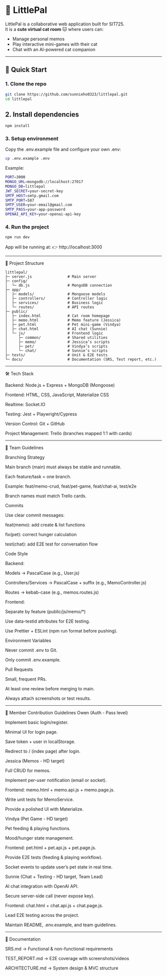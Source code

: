 # 🐾 LittlePal

LittlePal is a collaborative web application built for SIT725.  
It is a **cute virtual cat room** 🐱 where users can:
- Manage personal memos
- Play interactive mini-games with their cat
- Chat with an AI-powered cat companion

---

## 🚀 Quick Start

### 1. Clone the repo
```bash
git clone https://github.com/sunnieho0323/littlepal.git
cd littlepal
```

## 2. Install dependencies
```bash
npm install 
```

### 3. Setup environment
Copy the .env.example file and configure your own .env:
```bash
cp .env.example .env
```
Example:
```bash
PORT=3000
MONGO_URL=mongodb://localhost:27017
MONGO_DB=littlepal
JWT_SECRET=your-secret-key
SMTP_HOST=smtp.gmail.com
SMTP_PORT=587
SMTP_USER=your-email@gmail.com
SMTP_PASS=your-app-password
OPENAI_API_KEY=your-openai-api-key
```
### 4. Run the project
```bash
npm run dev
```

App will be running at:
👉 http://localhost:3000

---
📂 Project Structure

```text
littlepal/
├─ server.js                # Main server
├─ config/
│  └─ db.js                 # MongoDB connection
├─ app/
│  ├─ models/               # Mongoose models
│  ├─ controllers/          # Controller logic
│  ├─ services/             # Business logic
│  └─ routes/               # API routes
├─ public/
│  ├─ index.html            # Cat room homepage
│  ├─ memo.html             # Memo feature (Jessica)
│  ├─ pet.html              # Pet mini-game (Vindya)
│  ├─ chat.html             # AI chat (Sunnie)
│  └─ js/                   # Frontend logic
│     ├─ common/            # Shared utilities
│     ├─ memo/              # Jessica’s scripts
│     ├─ pet/               # Vindya’s scripts
│     └─ chat/              # Sunnie’s scripts
├─ tests/                   # Unit & E2E tests
└─ docs/                    # Documentation (SRS, Test report, etc.)
```
---
🛠️ Tech Stack

Backend: Node.js + Express + MongoDB (Mongoose)

Frontend: HTML, CSS, JavaScript, Materialize CSS

Realtime: Socket.IO

Testing: Jest + Playwright/Cypress

Version Control: Git + GitHub

Project Management: Trello (branches mapped 1:1 with cards)

---
👥 Team Guidelines

Branching Strategy

Main branch (main) must always be stable and runnable.

Each feature/task = one branch.

Example: feat/memo-crud, feat/pet-game, feat/chat-ai, test/e2e

Branch names must match Trello cards.

Commits

Use clear commit messages:

feat(memo): add create & list functions

fix(pet): correct hunger calculation

test(chat): add E2E test for conversation flow

Code Style

Backend:

Models → PascalCase (e.g., User.js)

Controllers/Services → PascalCase + suffix (e.g., MemoController.js)

Routes → kebab-case (e.g., memos.routes.js)

Frontend:

Separate by feature (public/js/memo/*)

Use data-testid attributes for E2E testing.

Use Prettier + ESLint (npm run format before pushing).

Environment Variables

Never commit .env to Git.

Only commit .env.example.

Pull Requests

Small, frequent PRs.

At least one review before merging to main.

Always attach screenshots or test results.

---
🙋 Member Contribution Guidelines
Owen (Auth - Pass level)

Implement basic login/register.

Minimal UI for login page.

Save token + user in localStorage.

Redirect to / (index page) after login.

Jessica (Memos - HD target)

Full CRUD for memos.

Implement per-user notification (email or socket).

Frontend: memo.html + memo.api.js + memo.page.js.

Write unit tests for MemoService.

Provide a polished UI with Materialize.

Vindya (Pet Game - HD target)

Pet feeding & playing functions.

Mood/hunger state management.

Frontend: pet.html + pet.api.js + pet.page.js.

Provide E2E tests (feeding & playing workflow).

Socket events to update user’s pet state in real time.

Sunnie (Chat + Testing - HD target, Team Lead)

AI chat integration with OpenAI API.

Secure server-side call (never expose key).

Frontend: chat.html + chat.api.js + chat.page.js.

Lead E2E testing across the project.

Maintain README, .env.example, and team guidelines.

---
📑 Documentation

SRS.md → Functional & non-functional requirements

TEST_REPORT.md → E2E coverage with screenshots/videos

ARCHITECTURE.md → System design & MVC structure